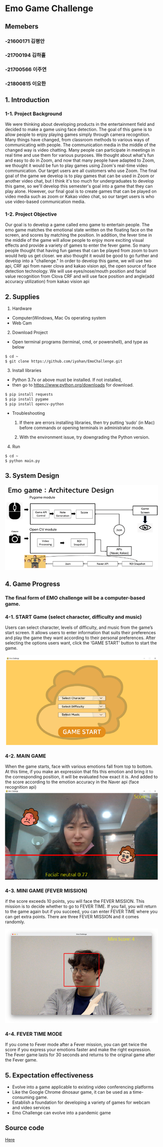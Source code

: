 # Emo Game Challenge

## Memebers
### -21600171 김평안
### -21700194 김하휼
### -21700566 이주연
### -21800815 이요한


## 1. Introduction

### 1-1. Project Background
We were thinking about developing products in the entertainment field and decided to make a game using face detection. The goal of this game is to allow people to enjoy playing games simply through camera recognition. 
Many things have changed, from classroom methods to various ways of communicating with people. The communication media in the middle of the changed way is video chatting. Many people can participate in meetings in real time and use them for various purposes. We thought about what's fun and easy to do in Zoom, and now that many people have adapted to Zoom, we thought it would be fun to play games using Zoom's real-time video communication.
Our target users are all customers who use Zoom. The final goal of the game we develop is to play games that can be used in Zoom or another video chat, but I think it's too much for undergraduates to develop this game, so we'll develop this semester's goal into a game that they can play alone. However, our final goal is to create games that can be played on video media such as zoom or Kakao video chat, so our target users is who use video-based communication media.

### 1-2. Project Objective
Our goal is to develop a game called emo game to entertain people. The emo game matches the emotional state written on the floating face on the screen, and scores by matching the position. In addition, the fever time in the middle of the game will allow people to enjoy more exciting visual effects and provide a variety of games to enter the fever game. So many people thought that having fun games that can be played from zoom to burn would help us get closer. we also thought it would be good to go further and develop into a "challenge."
In order to develop this game, we will use two api, CRF api from naver clova and kakao vision api, the open source of face detection technology. We will use eyes/nose/mouth position and facial value recognition from Clova CRF and will use face position and angle(add accuracy utilization) from kakao vision api


## 2. Supplies
1) Hardware
- Computer(Windows, Mac Os operating system
- Web Cam

2) Download Project
- Open terminal programs (terminal, cmd, or powershell), and type as below 
``` 
$ cd ~
$ git clone https://github.com/iyohan/EmoChallenge.git
```
3) Install libraries
- Python 3.7x or above must be installed. If not installed, 
- then go to https://www.python.org/downloads for download.
```
$ pip install requests
$ pip install pygame
$ pip install opencv-python
```
* Troubleshooting

    1) If there are errors installing libraries, then try putting ‘sudo’ (in Mac) before commands or opening terminals in administrator mode. 

    2) With the environment issue, try downgrading the Python version.

4) Run
```
$ cd ~ 
$ python main.py
```



## 3. System Design
!["fever_screen"](./resource/Design.bmp)


## 4. Game Progress
### The final form of EMO challenge will be a computer-based game. 
### 4-1. START Game (select character, difficulty and music)
Users can select character, levels of difficulty, and music from the game’s start screen. It allows users to enter information that suits their preferences and play the game they want according to their personal preferences. After selecting the options users want, click the ‘GAME START’ button to start the game. 

 !["Start_screen"](./resource/start_screen.bmp)
 
### 4-2. MAIN GAME
When the game starts, face with various emotions fall from top to bottom. At this time, if you make an expression that fits this emotion and bring it to the corresponding position, it will be evaluated how exact it is. And added to the score according to the emotion accuracy in the Naver api (face recognition api) 
 !["Main_screen"](./resource/main_screen.bmp)
 
### 4-3. MINI GAME (FEVER MISSION)
if the score exceeds 10 points, you will face the FEVER MISSION. This mission is to decide whether to go to FEVER TIME. If you fail, you will return to the game again but if you succeed, you can enter FEVER TIME where you can get extra points. There are three FEVER MISSION and it comes randomly.

!["fever_screen"](./resource/cham.bmp)

### 4-4. FEVER TIME MODE
If you come to Fever mode after a Fever mission, you can get twice the score if you express your emotions faster and make the right expression. The Fever game lasts for 30 seconds and returns to the original game after the Fever game.

## 5. Expectation effectiveness
- Evolve into a game applicable to existing video conferencing platforms
- Like the Google Chrome dinosaur game, it can be used as a time-consuming game.
- Establish a foundation for developing a variety of games for webcam and video services
- Emo Challenge can evolve into a pandemic game

## Source code

[Here](https://github.com/iyohan/EmoChallenge)

